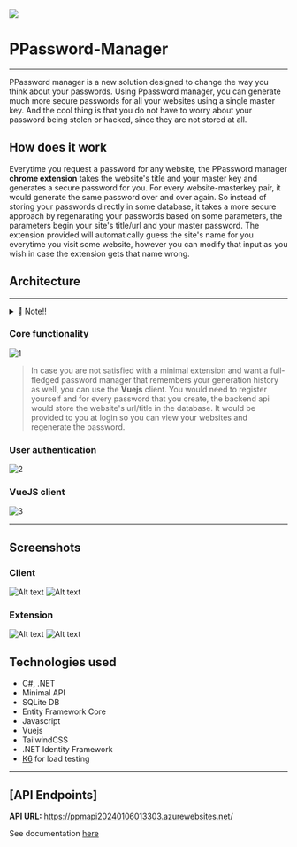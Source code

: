 <img src="public/icon_128.png"/>

# PPassword-Manager
***

PPassword manager is a new solution designed to change the way you think about your passwords. Using Ppassword manager, you can generate much more secure passwords for all your websites using a single master key. And the cool thing is that you do not have to worry about your password being stolen or hacked, since they are not stored at all.

## How does it work

Everytime you request a password for any website, the PPassword manager **chrome extension** takes the website's title and your master key and generates a secure password for you. For every website-masterkey pair, it would generate the same password over and over again. So instead of storing your passwords directly in some database, it takes a more secure approach by regenarating your passwords based on some parameters, the parameters begin your site's title/url and your master password.
The extension provided will automatically guess the site's name for you everytime you visit some website, however you can modify that input as you wish in case the extension gets that name wrong.

## Architecture

***
<details>
  <summary>📣 Note!!</summary>
  <p>This is not the final release and will be updated in the future.</p>
</details>

### Core functionality

![1](public/core.png)
> In case you are not satisfied with a minimal extension and want a full-fledged password manager that remembers your generation history as well, you can use the **Vuejs** client. You would need to register yourself and for every password that you create, the backend api would store the website's url/title in the database. It would be provided to you at login so you can view your websites and regenerate the password.

### User authentication

![2](public/authentication.png)

### VueJS client

![3](public/auth_user.png)

***

## Screenshots

### Client

![Alt text](public/main_client.png)
![Alt text](public/main_client_gen.png)

### Extension

<!-- ![Alt text](public/image1_ext.png) -->
![Alt text](public/main_ext.png)
![Alt text](public/main_gen.png)
<!-- ### Vuejs client -->

## Technologies used

- C#, .NET
- Minimal API
- SQLite DB
- Entity Framework Core
- Javascript
- Vuejs
- TailwindCSS
- .NET Identity Framework
- [K6](https://k6.io/) for load testing

***

## [API Endpoints]

**API URL:** https://ppmapi20240106013303.azurewebsites.net/

See documentation [here](./PPM_API/Tests/endpoints_test.http)
